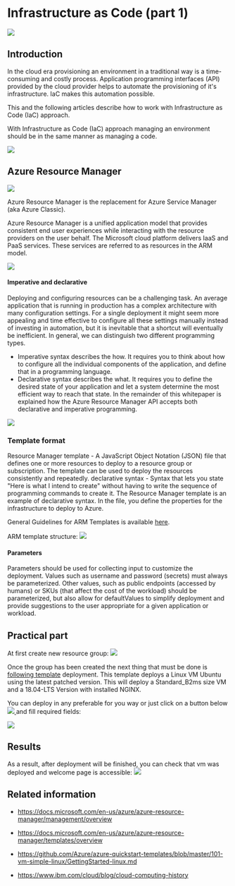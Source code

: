 # Infrastructure as Code (part 1)
![](/images/iac/logo_transparent.png)

## Introduction
In the cloud era provisioning an environment in a traditional way is a time-consuming and costly process. Application programming interfaces (API) provided by the cloud provider helps to automate the provisioning of it's infrastructure. IaC makes this automation possible.

This and the following articles describe how to work with Infrastructure as Code (IaC) approach. 


With Infrastructure as Code (IaC) approach managing an environment should be in the same manner as managing a code.


![](/images/iac/cloud_journey_00.png)

## Azure Resource Manager
![](/images/iac/asm_vs_arm.png)

Azure Resource Manager is the replacement for Azure Service Manager (aka Azure Classic).

Azure Resource Manager is a unified application model that provides consistent end user experiences while interacting with the resource providers on the user behalf. The Microsoft cloud platform delivers IaaS and PaaS services. These services are referred to as resources in the ARM model.

![](/images/iac/one_script.png)


#### Imperative and declarative
Deploying and configuring resources can be a challenging task. An average application that is running in production has a complex architecture with many configuration settings. For a single deployment it might seem more appealing and time effective to configure all these settings manually instead of investing in automation, but it is inevitable that a shortcut will eventually be inefficient.
In general, we can distinguish two different programming types.
* Imperative syntax describes the how. It requires you to think about how to configure all the individual components of the application, and define that in a programming language.
* Declarative syntax describes the what. It requires you to define the desired state of your application and let a system determine the most efficient way to reach that state.
In the remainder of this whitepaper is explained how the Azure Resource Manager API accepts both declarative and imperative programming.

![](/images/iac/json_template.png)

### Template format


Resource Manager template - A JavaScript Object Notation (JSON) file that defines one or more resources to deploy to a resource group or subscription. The template can be used to deploy the resources consistently and repeatedly. 
declarative syntax - Syntax that lets you state "Here is what I intend to create" without having to write the sequence of programming commands to create it. The Resource Manager template is an example of declarative syntax. In the file, you define the properties for the infrastructure to deploy to Azure. 

General Guidelines for ARM Templates is available [here](https://github.com/Azure/azure-quickstart-templates/blob/master/1-CONTRIBUTION-GUIDE/best-practices.md#azure-resource-manager-templates---best-practices-guide).

ARM template structure:
![](/images/iac/json_description.png)

#### Parameters
Parameters should be used for collecting input to customize the deployment. Values such as username and password (secrets) must always be parameterized. Other values, such as public endpoints (accessed by humans) or SKUs (that affect the cost of the workload) should be parameterized, but also allow for defaultValues to simplify deployment and provide suggestions to the user appropriate for a given application or workload.

## Practical part

At first create new resource group:
![](/images/iac/az_create_demo_group.png)

Once the group has been created the next thing that must be done is [following template](/azure/azuredeploy.json) deployment. This template deploys a Linux VM Ubuntu using the latest patched version. This will deploy a Standard_B2ms size VM and a 18.04-LTS Version with installed NGINX.

You can deploy  in any preferable for you way or just click on a button below <a href="https://portal.azure.com/#create/Microsoft.Template/uri/https%3A%2F%2Fraw.githubusercontent.com%2Fgroovy-sky%2Fiaac-demo%2Fmaster%2Fazure%2Fazuredeploy.json" target="_blank">
<img src="https://raw.githubusercontent.com/Azure/azure-quickstart-templates/master/1-CONTRIBUTION-GUIDE/images/deploytoazure.png"/> </a> and fill required fields: 

</a> ![](/images/iac/az_template_finish.png)


## Results
As a result, after deployment will be finished, you can check that vm was deployed and welcome page is accessible:
![](/images/iac/nginx_demo_check.png)

## Related information

* https://docs.microsoft.com/en-us/azure/azure-resource-manager/management/overview

* https://docs.microsoft.com/en-us/azure/azure-resource-manager/templates/overview

* https://github.com/Azure/azure-quickstart-templates/blob/master/101-vm-simple-linux/GettingStarted-linux.md

* https://www.ibm.com/cloud/blog/cloud-computing-history

